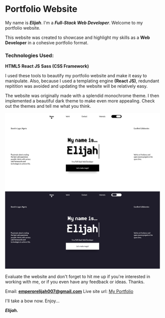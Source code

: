 # Portfolio Website

My name is **_Elijah_**. I'm a **_Full-Stack Web Developer_**. Welcome to my portfolio website.

This website was created to showcase and highlight my skills as a **Web Developer** in a cohesive portfolio format.

### Technologies Used:

**HTML5**
**React JS**
**Sass (CSS Framework)**

I used these tools to beautify my portfolio website and make it easy to manipulate. Also, because I used a templating engine **(React JS)**, redundant repitition was avoided and updating the website will be relatively easy.

The website was originally made with a splendid monochrome theme. I then implemented a beautiful dark theme to make even more appealing. Check out the themes and tell me what you think.

![Light Mode](src/images/portfolio-light.png?raw=true "Light Mode")
![Dark Mode](src/images/portfolio-preview.png?raw=true "Dark Mode")

Evaluate the website and don't forget to hit me up if you're interested in working with me, or if you even have any feedback or ideas. Thanks.

Email: **emperorelijah007@gmail.com**
Live site url: [My Portfolio](https://elijahthis-portfolio.netlify.app/)

I'll take a bow now. Enjoy...

**_Elijah._**
